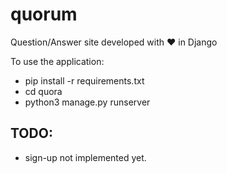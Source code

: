 # quorum
Question/Answer site developed with :heart: in Django

To use the application:

- pip install -r requirements.txt 
- cd quora
- python3 manage.py runserver

## TODO:
- sign-up not implemented yet.


